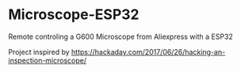 # Microscope-ESP32
Remote controling a G600 Microscope from Aliexpress with a ESP32

Project inspired by https://hackaday.com/2017/06/26/hacking-an-inspection-microscope/


